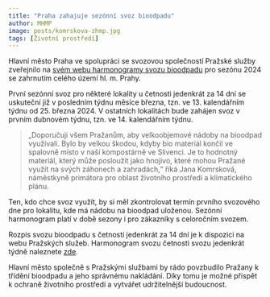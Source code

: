 ```yaml
---
title: "Praha zahajuje sezónní svoz bioodpadu"
author: MHMP
image: posts/komrskova-zhmp.jpg
tags: [Životní prostředí]
---
```

 
Hlavní město Praha ve spolupráci se svozovou společností Pražské služby zveřejnilo na [svém webu harmonogramy svozu bioodpadu](https://www.psas.cz/upload/files/harmonogram-bio-sezona-2024-1x-tydne-xlsx.pdf) pro sezónu 2024 se zahrnutím celého území hl. m. Prahy.

První sezónní svoz pro některé lokality u četnosti jedenkrát za 14 dní se uskuteční již v posledním týdnu měsíce března, tzn. ve 13. kalendářním týdnu od 25. března 2024. V ostatních lokalitách bude zahájen svoz v prvním dubnovém týdnu, tzn. ve 14. kalendářním týdnu.

> „Doporučuji všem Pražanům, aby velkoobjemové nádoby na bioodpad využívali. Bylo by velkou škodou, kdyby bio materiál končil ve spalovně místo v naší kompostárně ve Slivenci. Je to hodnotný materiál, který může posloužit jako hnojivo, které mohou Pražané využít na svých záhonech a zahradách,“ říká Jana Komrsková, náměstkyně primátora pro oblast životního prostředí a klimatického plánu.

Ten, kdo chce svoz využít, by si měl zkontrolovat termín prvního svozového dne pro lokalitu, kde má nádobu na bioodpad uloženou. Sezónní harmonogram platí v době sezony i pro zákazníky s celoročním svozem.

Rozpis svozu bioodpadu s četností jedenkrát za 14 dní je k dispozici na webu Pražských služeb. Harmonogram svozu četnosti svozu jedenkrát týdně naleznete [zde](https://www.psas.cz/upload/files/harmonogram-bio-sezona-2024-1x-tydne-xlsx.pdf).

Hlavní město společně s Pražskými službami by rádo povzbudilo Pražany k třídění bioodpadu a jeho správnému nakládání. Díky tomu je možné přispět k ochraně životního prostředí a vytvářet udržitelnější budoucnost.
